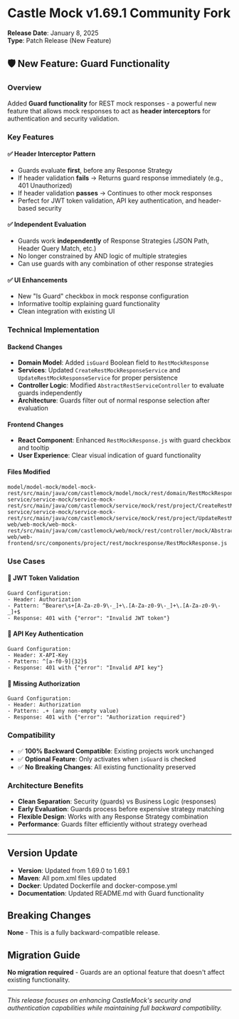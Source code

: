 # Castle Mock v1.69.1 Community Fork

**Release Date**: January 8, 2025  
**Type**: Patch Release (New Feature)

## 🛡️ New Feature: Guard Functionality

### Overview
Added **Guard functionality** for REST mock responses - a powerful new feature that allows mock responses to act as **header interceptors** for authentication and security validation.

### Key Features

#### ✅ **Header Interceptor Pattern**
- Guards evaluate **first**, before any Response Strategy
- If header validation **fails** → Returns guard response immediately (e.g., 401 Unauthorized)  
- If header validation **passes** → Continues to other mock responses
- Perfect for JWT token validation, API key authentication, and header-based security

#### ✅ **Independent Evaluation**
- Guards work **independently** of Response Strategies (JSON Path, Header Query Match, etc.)
- No longer constrained by AND logic of multiple strategies
- Can use guards with any combination of other response strategies

#### ✅ **UI Enhancements**  
- New "Is Guard" checkbox in mock response configuration
- Informative tooltip explaining guard functionality
- Clean integration with existing UI

### Technical Implementation

#### Backend Changes
- **Domain Model**: Added `isGuard` Boolean field to `RestMockResponse`
- **Services**: Updated `CreateRestMockResponseService` and `UpdateRestMockResponseService` for proper persistence
- **Controller Logic**: Modified `AbstractRestServiceController` to evaluate guards independently
- **Architecture**: Guards filter out of normal response selection after evaluation

#### Frontend Changes
- **React Component**: Enhanced `RestMockResponse.js` with guard checkbox and tooltip
- **User Experience**: Clear visual indication of guard functionality

#### Files Modified
```
model/model-mock/model-mock-rest/src/main/java/com/castlemock/model/mock/rest/domain/RestMockResponse.java
service/service-mock/service-mock-rest/src/main/java/com/castlemock/service/mock/rest/project/CreateRestMockResponseService.java
service/service-mock/service-mock-rest/src/main/java/com/castlemock/service/mock/rest/project/UpdateRestMockResponseService.java
web/web-mock/web-mock-rest/src/main/java/com/castlemock/web/mock/rest/controller/mock/AbstractRestServiceController.java
web/web-frontend/src/components/project/rest/mockresponse/RestMockResponse.js
```

### Use Cases

#### 🔐 **JWT Token Validation**
```
Guard Configuration:
- Header: Authorization  
- Pattern: ^Bearer\s+[A-Za-z0-9\-_]+\.[A-Za-z0-9\-_]+\.[A-Za-z0-9\-_]+$
- Response: 401 with {"error": "Invalid JWT token"}
```

#### 🔑 **API Key Authentication**  
```
Guard Configuration:
- Header: X-API-Key
- Pattern: ^[a-f0-9]{32}$
- Response: 401 with {"error": "Invalid API key"}
```

#### 🚫 **Missing Authorization**
```
Guard Configuration:  
- Header: Authorization
- Pattern: .+ (any non-empty value)
- Response: 401 with {"error": "Authorization required"}
```

### Compatibility
- ✅ **100% Backward Compatible**: Existing projects work unchanged
- ✅ **Optional Feature**: Only activates when `isGuard` is checked
- ✅ **No Breaking Changes**: All existing functionality preserved

### Architecture Benefits
- **Clean Separation**: Security (guards) vs Business Logic (responses)
- **Early Evaluation**: Guards process before expensive strategy matching
- **Flexible Design**: Works with any Response Strategy combination
- **Performance**: Guards filter efficiently without strategy overhead

---

## Version Update
- **Version**: Updated from 1.69.0 to 1.69.1  
- **Maven**: All pom.xml files updated
- **Docker**: Updated Dockerfile and docker-compose.yml
- **Documentation**: Updated README.md with Guard functionality

## Breaking Changes
**None** - This is a fully backward-compatible release.

## Migration Guide
**No migration required** - Guards are an optional feature that doesn't affect existing functionality.

---

*This release focuses on enhancing CastleMock's security and authentication capabilities while maintaining full backward compatibility.*